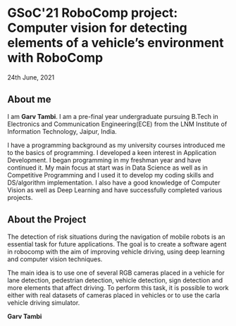 # GSoC'21 RoboComp project: Computer vision for detecting elements of a vehicle’s environment with RoboComp

24th June, 2021

## About me

I am **Garv Tambi**. I am a pre-final year undergraduate pursuing B.Tech in Electronics and Communication Engineering(ECE) from the LNM Institute of Information Technology, Jaipur, India.

I have a programming background as my university courses introduced me to the basics of programming. I developed a keen interest in Application Development. I began programming in my freshman year and have continued it. My main focus at start was in Data Science as well as in Competitive Programming and I used it to develop my coding skills and DS/algorithm implementation. I also have a good knowledge of Computer Vision as well as Deep Learning and have successfully completed various projects.





## About the Project

The detection of risk situations during the navigation of mobile robots is an essential task for future applications. The goal is to create a software agent in robocomp with the aim of improving vehicle driving, using deep learning and computer vision techniques.

The main idea is to use one of several RGB cameras placed in a vehicle for lane detection, pedestrian detection, vehicle detection, sign detection and more elements that affect driving. To perform this task, it is possible to work either with real datasets of cameras placed in vehicles or to use the carla vehicle driving simulator.

**Garv Tambi**
